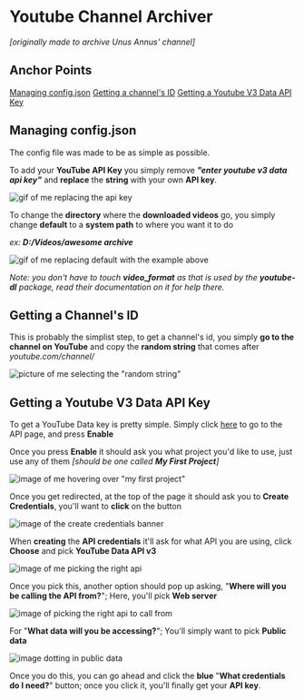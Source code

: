 # Youtube Channel Archiver
*[originally made to archive Unus Annus' channel]*

## Anchor Points
[Managing config.json](#managing-config.json)
[Getting a channel's ID](#getting-a-channels-id)
[Getting a Youtube V3 Data API Key](#getting-a-youtube-v3-data-api-key)


##  Managing config.json

The config file was made to be as simple as possible.

To add your **YouTube API Key** you simply remove ***"enter youtube v3 data api key"*** and **replace** the **string** with your own **API key**.

![gif of me replacing the api key](https://i.imgur.com/50Mqd3m.gif)

To change the **directory** where the **downloaded videos** go, you simply change **default** to a **system path** to where you want it to do

*ex: **D:/Videos/awesome archive***

![gif of me replacing default with the example above](https://i.imgur.com/9rBcsmr.gif)

*Note: you don't have to touch **video_format** as that is used by the **youtube-dl** package, read their documentation on it for help there.*



## Getting a Channel's ID

This is probably the simplist step, to get a channel's id, you simply **go to the channel on YouTube** and copy the **random string** that comes after *youtube.com/channel/*

![picture of me selecting the "random string"](https://i.imgur.com/hESZ8RW.png)

## Getting a Youtube V3 Data API Key
To get a YouTube Data key is pretty simple.
Simply click [here](https://console.developers.google.com/apis/library/youtube.googleapis.com?q=YouTube&id=125bab65-cfb6-4f25-9826-4dcc309bc508&project=tester-api-key) to go to the API page, and press **Enable**

Once you press **Enable** it should ask you what project you'd like to use, just use any of them *[should be one called **My First Project**]*

![image of me hovering over "my first project"](https://i.imgur.com/B8PONSZ.png)

Once you get redirected, at the top of the page it should ask you to **Create Credentials**, you'll want to **click** on the button

![image of the create credentials banner](https://i.imgur.com/ZTHkMt0.png)

When **creating** the **API credentials** it'll ask for what API you are using, click **Choose** and pick **YouTube Data API v3**

![image of me picking the right api](https://i.imgur.com/BimK7hN.png)

Once you pick this, another option should pop up asking, "**Where will you be calling the API from?**"; Here, you'll pick **Web server**

![image of picking the right api to call from](https://i.imgur.com/SeMu0mY.png)

For "**What data will you be accessing?**"; You'll simply want to pick **Public data**

![image dotting in public data](https://i.imgur.com/G40FY9k.png)

Once you do this, you can go ahead and click the **blue** "**What credentials do I need?**" button; once you click it, you'll finally get your **API key**.